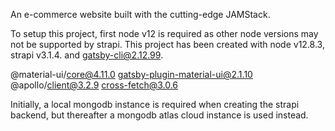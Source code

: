 An e-commerce website built with the cutting-edge JAMStack.

To setup this project, first node v12 is required as other node versions may not be supported by strapi. This project has been created with node v12.8.3, strapi v3.1.4. and gatsby-cli@2.12.99.

@material-ui/core@4.11.0
gatsby-plugin-material-ui@2.1.10
@apollo/client@3.2.9
cross-fetch@3.0.6

Initially, a local mongodb instance is required when creating the strapi backend, but thereafter a mongodb atlas cloud instance is used instead.
